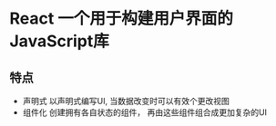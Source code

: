 
# React 一个用于构建用户界面的JavaScript库
## 特点
- 声明式
	以声明式编写UI, 当数据改变时可以有效个更改视图
- 组件化
	创建拥有各自状态的组件， 再由这些组件组合成更加复杂的UI
